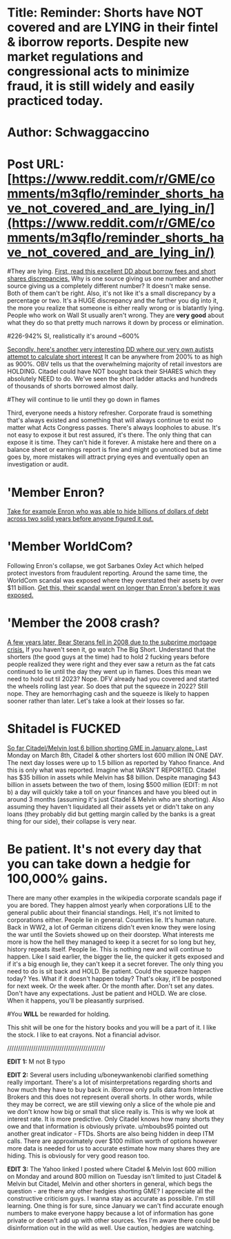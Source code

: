 # Title: Reminder: Shorts have NOT covered and are LYING in their fintel & iborrow reports. Despite new market regulations and congressional acts to minimize fraud, it is still widely and easily practiced today.
# Author: Schwaggaccino
# Post URL: [https://www.reddit.com/r/GME/comments/m3qflo/reminder_shorts_have_not_covered_and_are_lying_in/](https://www.reddit.com/r/GME/comments/m3qflo/reminder_shorts_have_not_covered_and_are_lying_in/)


#They are lying.
[First, read this excellent DD about borrow fees and short shares discrepancies.](https://www.reddit.com/r/Wallstreetbetsnew/comments/m3gyey/short_shares_available_under_500k_borrow_rate_1520/) Why is one source giving us one number and another source giving us a completely different number? It doesn't make sense. Both of them can't be right. Also, it's not like it's a small discrepancy by a percentage or two. It's a HUGE discrepancy and the further you dig into it, the more you realize that someone is either really wrong or is blatantly lying. People who work on Wall St usually aren't wrong. They are **very good** about what they do so that pretty much narrows it down by process or elimination.  

#226-942% SI, realistically it's around ~600%

[Secondly, here's another very interesting DD where our very own autists attempt to calculate short interest](https://www.reddit.com/r/wallstreetbets/comments/m19sa7/true_short_interest_in_gee_em_ee_could_be/) It can be anywhere from 200% to as high as 900%. OBV tells us that the overwhelming majority of retail investors are HOLDING. Citadel could have NOT bought back their SHARES which they absolutely NEED to do. We've seen the short ladder attacks and hundreds of thousands of shorts borrowed almost daily. 

#They will continue to lie until they go down in flames

Third, everyone needs a history refresher. Corporate fraud is something that's always existed and something that will always continue to exist no matter what Acts Congress passes. There's always loopholes to abuse. It's not easy to expose it but rest assured, it's there. The only thing that can expose it is time. They can't hide it forever. A mistake here and there on a balance sheet or earnings report is fine and might go unnoticed but as time goes by, more mistakes will attract prying eyes and eventually open an investigation or audit.

# 'Member Enron?
[Take for example Enron who was able to hide billions of dollars of debt across two solid years before anyone figured it out.  ](https://en.wikipedia.org/wiki/Enron_scandal) 

# 'Member WorldCom?
Following Enron's collapse, we got Sarbanes Oxley Act which helped protect investors from fraudulent reporting. Around the same time, the WorldCom scandal was exposed where they overstated their assets by over $11 billion. [Get this, their scandal went on longer than Enron's before it was exposed.](https://en.wikipedia.org/wiki/WorldCom_scandal)

# 'Member the 2008 crash?

[A few years later, Bear Sterans fell in 2008 due to the subprime mortgage crisis.](https://en.wikipedia.org/wiki/Bear_Stearns#Subprime_mortgage_hedge_fund_crisis) If you haven't seen it, go watch The Big Short. Understand that the shorters (the good guys at the time) had to hold 2 fucking years before people realized they were right and they ever saw a return as the fat cats continued to lie until the day they went up in flames. Does this mean we need to hold out til 2023? Nope. DFV already had you covered and started the wheels rolling last year. So does that put the squeeze in 2022? Still nope. They are hemorrhaging cash and the squeeze is likely to happen sooner rather than later. Let's take a look at their losses so far.  

# Shitadel is FUCKED

[So far Citadel/Melvin lost 6 billion shorting GME in January alone. ](https://www.yahoo.com/entertainment/game-stop-stock-on-a-roller-coaster-once-again-as-short-interest-drops-193227331.html) Last Monday on March 8th, Citadel & other shorters lost 600 million IN ONE DAY.  The next day losses were up to 1.5 billion as reported by Yahoo finance. And this is only what was reported. Imagine what WASN'T REPORTED. Citadel has $35 billion in assets while Melvin has $8 billion. Despite managing $43 billion in assets between the two of them, losing $500 million (EDIT: m not b) a day will quickly take a toll on your finances and have you bleed out in around 3 months (assuming it's just Citadel & Melvin who are shorting). Also assuming they haven't liquidated all their assets yet or didn't take on any loans (they probably did but getting margin called by the banks is a great thing for our side), their collapse is very near. 

# Be patient. It's not every day that you can take down a hedgie for 100,000% gains. 

There are many other examples in the wikipedia corporate scandals page if you are bored. They happen almost yearly when corporations LIE to the general public about their financial standings. Hell, it's not limited to corporations either. People lie in general. Countries lie. It's human nature. Back in WW2, a lot of German citizens didn't even know they were losing the war until the Soviets showed up on their doorstep. What interests me more is how the hell they managed to keep it a secret for so long but hey, history repeats itself. People lie. This is nothing new and will continue to happen. Like I said earlier, the bigger the lie, the quicker it gets exposed and if it's a big enough lie, they can't keep it a secret forever. The only thing you need to do is sit back and HOLD. Be patient. Could the squeeze happen today? Yes. What if it doesn't happen today? That's okay, it'll be postponed for next week. Or the week after. Or the month after. Don't set any dates. Don't have any expectations. Just be patient and HOLD. We are close. When it happens, you'll be pleasantly surprised.  

#You **WILL** be rewarded for holding. 

This shit will be one for the history books and you will be a part of it. I like the stock. I like to eat crayons. Not a financial advisor.

/////////////////////////////////////////////

**EDIT 1:** M not B typo

**EDIT 2:** Several users including u/boneywankenobi clarified something really important. There's a lot of misinterpretations regarding shorts and how much they have to buy back in. iBorrow only pulls data from Interactive Brokers and this does not represent overall shorts. In other words, while they may be correct, we are still viewing only a slice of the whole pie and we don't know how big or small that slice really is. This is why we look at interest rate. It is more predictive. Only Citadel knows how many shorts they owe and that information is obviously private. u/mboubs95 pointed out another great indicator - FTDs. Shorts are also being hidden in deep ITM calls. There are approximately over $100 million worth of options however more data is needed for us to accurate estimate how many shares they are hiding. This is obviously for very good reason too.

**EDIT 3:** The Yahoo linked I posted where Citadel & Melvin lost 600 million on Monday and around 800 million on Tuesday isn't limited to just Citadel & Melvin but Citadel, Melvin and other shorters in general, which begs the question - are there any other hedgies shorting GME? I appreciate all the constructive criticism guys. I wanna stay as accurate as possible. I'm still learning. One thing is for sure, since January we can't find accurate enough numbers to make everyone happy because a lot of information has gone private or doesn't add up with other sources. Yes I'm aware there could be disinformation out in the wild as well. Use caution, hedgies are watching.